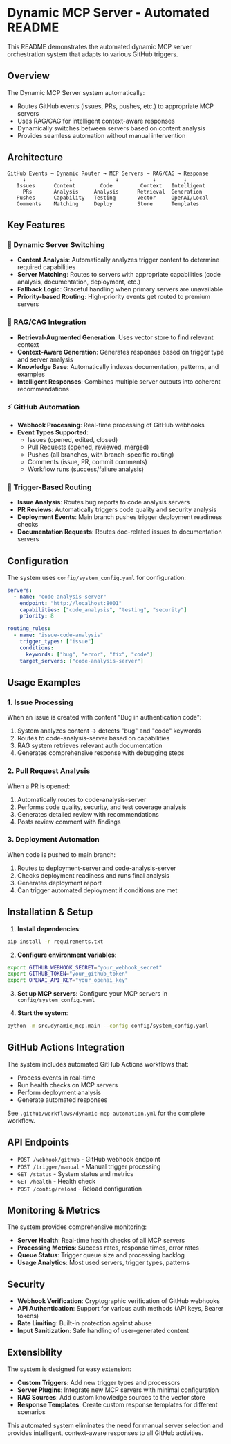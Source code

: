 # Dynamic MCP Server - Automated README

This README demonstrates the automated dynamic MCP server orchestration system that adapts to various GitHub triggers.

## Overview

The Dynamic MCP Server system automatically:
- Routes GitHub events (issues, PRs, pushes, etc.) to appropriate MCP servers
- Uses RAG/CAG for intelligent context-aware responses  
- Dynamically switches between servers based on content analysis
- Provides seamless automation without manual intervention

## Architecture

```
GitHub Events → Dynamic Router → MCP Servers → RAG/CAG → Response
     ↓              ↓              ↓           ↓         ↓
   Issues      Content        Code         Context   Intelligent
     PRs       Analysis     Analysis      Retrieval  Generation
   Pushes      Capability   Testing       Vector     OpenAI/Local
   Comments    Matching     Deploy        Store      Templates
```

## Key Features

### 🔄 Dynamic Server Switching
- **Content Analysis**: Automatically analyzes trigger content to determine required capabilities
- **Server Matching**: Routes to servers with appropriate capabilities (code analysis, documentation, deployment, etc.)
- **Fallback Logic**: Graceful handling when primary servers are unavailable
- **Priority-based Routing**: High-priority events get routed to premium servers

### 🧠 RAG/CAG Integration  
- **Retrieval-Augmented Generation**: Uses vector store to find relevant context
- **Context-Aware Generation**: Generates responses based on trigger type and server analysis
- **Knowledge Base**: Automatically indexes documentation, patterns, and examples
- **Intelligent Responses**: Combines multiple server outputs into coherent recommendations

### ⚡ GitHub Automation
- **Webhook Processing**: Real-time processing of GitHub webhooks
- **Event Types Supported**:
  - Issues (opened, edited, closed)
  - Pull Requests (opened, reviewed, merged)
  - Pushes (all branches, with branch-specific routing)
  - Comments (issue, PR, commit comments)
  - Workflow runs (success/failure analysis)

### 🎯 Trigger-Based Routing
- **Issue Analysis**: Routes bug reports to code analysis servers
- **PR Reviews**: Automatically triggers code quality and security analysis  
- **Deployment Events**: Main branch pushes trigger deployment readiness checks
- **Documentation Requests**: Routes doc-related issues to documentation servers

## Configuration

The system uses `config/system_config.yaml` for configuration:

```yaml
servers:
  - name: "code-analysis-server"
    endpoint: "http://localhost:8001"
    capabilities: ["code_analysis", "testing", "security"]
    priority: 8

routing_rules:
  - name: "issue-code-analysis"
    trigger_types: ["issue"]
    conditions:
      keywords: ["bug", "error", "fix", "code"]
    target_servers: ["code-analysis-server"]
```

## Usage Examples

### 1. Issue Processing
When an issue is created with content "Bug in authentication code":
1. System analyzes content → detects "bug" and "code" keywords
2. Routes to code-analysis-server based on capabilities
3. RAG system retrieves relevant auth documentation
4. Generates comprehensive response with debugging steps

### 2. Pull Request Analysis  
When a PR is opened:
1. Automatically routes to code-analysis-server
2. Performs code quality, security, and test coverage analysis
3. Generates detailed review with recommendations
4. Posts review comment with findings

### 3. Deployment Automation
When code is pushed to main branch:
1. Routes to deployment-server and code-analysis-server
2. Checks deployment readiness and runs final analysis
3. Generates deployment report
4. Can trigger automated deployment if conditions are met

## Installation & Setup

1. **Install dependencies**:
```bash
pip install -r requirements.txt
```

2. **Configure environment variables**:
```bash
export GITHUB_WEBHOOK_SECRET="your_webhook_secret"
export GITHUB_TOKEN="your_github_token"  
export OPENAI_API_KEY="your_openai_key"
```

3. **Set up MCP servers**: Configure your MCP servers in `config/system_config.yaml`

4. **Start the system**:
```bash
python -m src.dynamic_mcp.main --config config/system_config.yaml
```

## GitHub Actions Integration

The system includes automated GitHub Actions workflows that:
- Process events in real-time
- Run health checks on MCP servers  
- Perform deployment analysis
- Generate automated responses

See `.github/workflows/dynamic-mcp-automation.yml` for the complete workflow.

## API Endpoints

- `POST /webhook/github` - GitHub webhook endpoint
- `POST /trigger/manual` - Manual trigger processing
- `GET /status` - System status and metrics
- `GET /health` - Health check
- `POST /config/reload` - Reload configuration

## Monitoring & Metrics

The system provides comprehensive monitoring:
- **Server Health**: Real-time health checks of all MCP servers
- **Processing Metrics**: Success rates, response times, error rates
- **Queue Status**: Trigger queue size and processing backlog
- **Usage Analytics**: Most used servers, trigger types, patterns

## Security

- **Webhook Verification**: Cryptographic verification of GitHub webhooks
- **API Authentication**: Support for various auth methods (API keys, Bearer tokens)
- **Rate Limiting**: Built-in protection against abuse
- **Input Sanitization**: Safe handling of user-generated content

## Extensibility

The system is designed for easy extension:
- **Custom Triggers**: Add new trigger types and processors
- **Server Plugins**: Integrate new MCP servers with minimal configuration
- **RAG Sources**: Add custom knowledge sources to the vector store
- **Response Templates**: Create custom response templates for different scenarios

This automated system eliminates the need for manual server selection and provides intelligent, context-aware responses to all GitHub activities.